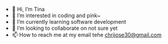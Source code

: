 - 👋 Hi, I’m Tina
- 👀 I’m interested in coding and pink~
- 🌱 I’m currently learning software development
- 💞️ I’m looking to collaborate on not sure yet 
- 📫 How to reach me at my email tehe chrijose30@gmail.com 
<!---
TinaJ030/TinaJ030 is a ✨ special ✨ repository because its `README.md` (this file) appears on your GitHub profile.
You can click the Preview link to take a look at your changes.
--->
